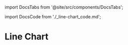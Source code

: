 import DocsTabs from '@site/src/components/DocsTabs';

<!--import DocsUx from './\_pie-chart_styleguide.md';-->
import DocsCode from './\_line-chart_code.md';

# Line Chart

<DocsTabs code={DocsCode} />
